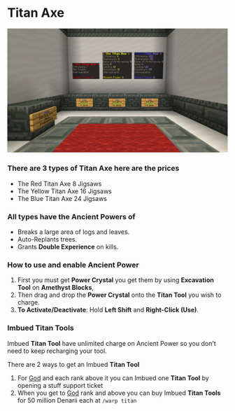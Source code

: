# Titan Axe

![](<../../.gitbook/assets/The Titan Axe.png>)

  ### There are 3 types of Titan Axe here are the prices
  
  - The Red Titan Axe 8 Jigsaws
  - The Yellow Titan Axe 16 Jigsaws
  - The Blue Titan Axe 24 Jigsaws
  
  ### All types have the Ancient Powers of

  - Breaks a large area of logs and leaves.
  - Auto-Replants trees.
  - Grants **Double Experience** on kills. 
  
  ### How to use and enable Ancient Power

  1. First you must get **Power Crystal** you get them by using **Excavation Tool** on **Amethyst Blocks**, 
  2. Then drag and drop the **Power Crystal** onto the **Titan Tool** you wish to charge.
  3. **To Activate/Deactivate**: Hold **Left Shift** and **Right-Click (Use)**.

  ### Imbued Titan Tools

  Imbued **Titan Tool** have unlimited charge on Ancient Power so you don't need to keep recharging your tool.

  There are 2 ways to get an Imbued **Titan Tool**

  1. For [God](../ranks/divine-tier/01-god.md) and each rank above it you can Imbued one **Titan Tool** by opening a stuff support ticket
  2. When you get to [God](../ranks/divine-tier/01-god.md) rank and above you can buy Imbued **Titan Tools** for 50 million Denarii each at `/warp titan`